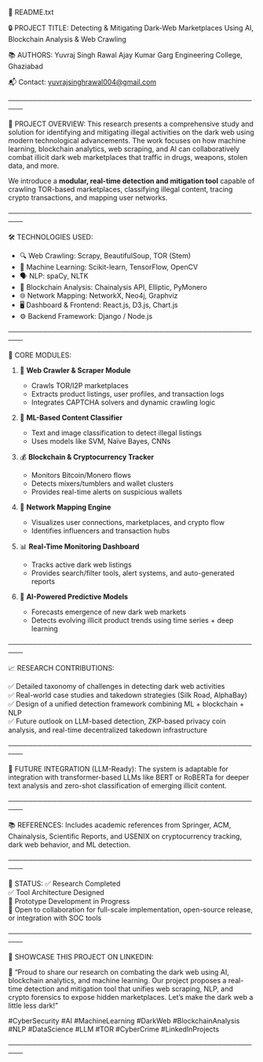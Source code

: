 📄 README.txt

🔒 PROJECT TITLE:
Detecting & Mitigating Dark-Web Marketplaces Using AI, Blockchain Analysis & Web Crawling

📚 AUTHORS:
Yuvraj Singh Rawal 
Ajay Kumar Garg Engineering College, Ghaziabad

📬 Contact: yuvrajsinghrawal004@gmail.com

─────────────────────────────────────────────────────

🎯 PROJECT OVERVIEW:
This research presents a comprehensive study and solution for identifying and mitigating illegal activities on the dark web using modern technological advancements. The work focuses on how machine learning, blockchain analytics, web scraping, and AI can collaboratively combat illicit dark web marketplaces that traffic in drugs, weapons, stolen data, and more.

We introduce a **modular, real-time detection and mitigation tool** capable of crawling TOR-based marketplaces, classifying illegal content, tracing crypto transactions, and mapping user networks.

─────────────────────────────────────────────────────

🛠️ TECHNOLOGIES USED:
- 🔍 Web Crawling: Scrapy, BeautifulSoup, TOR (Stem)
- 🧠 Machine Learning: Scikit-learn, TensorFlow, OpenCV
- 🗣️ NLP: spaCy, NLTK
- 🧾 Blockchain Analysis: Chainalysis API, Elliptic, PyMonero
- 🌐 Network Mapping: NetworkX, Neo4j, Graphviz
- 🖥️ Dashboard & Frontend: React.js, D3.js, Chart.js
- ⚙️ Backend Framework: Django / Node.js

─────────────────────────────────────────────────────

🧠 CORE MODULES:

1. 📡 **Web Crawler & Scraper Module**
   - Crawls TOR/I2P marketplaces
   - Extracts product listings, user profiles, and transaction logs
   - Integrates CAPTCHA solvers and dynamic crawling logic

2. 📑 **ML-Based Content Classifier**
   - Text and image classification to detect illegal listings
   - Uses models like SVM, Naïve Bayes, CNNs

3. 💰 **Blockchain & Cryptocurrency Tracker**
   - Monitors Bitcoin/Monero flows
   - Detects mixers/tumblers and wallet clusters
   - Provides real-time alerts on suspicious wallets

4. 🔗 **Network Mapping Engine**
   - Visualizes user connections, marketplaces, and crypto flow
   - Identifies influencers and transaction hubs

5. 📊 **Real-Time Monitoring Dashboard**
   - Tracks active dark web listings
   - Provides search/filter tools, alert systems, and auto-generated reports

6. 🤖 **AI-Powered Predictive Models**
   - Forecasts emergence of new dark web markets
   - Detects evolving illicit product trends using time series + deep learning

─────────────────────────────────────────────────────

📈 RESEARCH CONTRIBUTIONS:

✅ Detailed taxonomy of challenges in detecting dark web activities  
✅ Real-world case studies and takedown strategies (Silk Road, AlphaBay)  
✅ Design of a unified detection framework combining ML + blockchain + NLP  
✅ Future outlook on LLM-based detection, ZKP-based privacy coin analysis, and real-time decentralized takedown infrastructure  

─────────────────────────────────────────────────────

🧪 FUTURE INTEGRATION (LLM-Ready):
The system is adaptable for integration with transformer-based LLMs like BERT or RoBERTa for deeper text analysis and zero-shot classification of emerging illicit content.

─────────────────────────────────────────────────────

📚 REFERENCES:
Includes academic references from Springer, ACM, Chainalysis, Scientific Reports, and USENIX on cryptocurrency tracking, dark web behavior, and ML detection.

─────────────────────────────────────────────────────

📌 STATUS:
✅ Research Completed  
✅ Tool Architecture Designed  
🔄 Prototype Development in Progress  
🚀 Open to collaboration for full-scale implementation, open-source release, or integration with SOC tools

─────────────────────────────────────────────────────

📢 SHOWCASE THIS PROJECT ON LINKEDIN:

🧠 “Proud to share our research on combating the dark web using AI, blockchain analytics, and machine learning. Our project proposes a real-time detection and mitigation tool that unifies web scraping, NLP, and crypto forensics to expose hidden marketplaces. Let’s make the dark web a little less dark!”

#CyberSecurity #AI #MachineLearning #DarkWeb #BlockchainAnalysis #NLP #DataScience #LLM #TOR #CyberCrime #LinkedInProjects

─────────────────────────────────────────────────────
